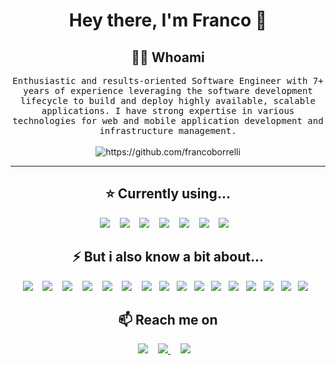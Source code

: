 <!--
**francoborrelli/francoborrelli** is a ✨ _special_ ✨ repository because its `README.md` (this file) appears on your GitHub profile.
--->  

<h1 align="center"> Hey there, I'm Franco 👋 </h1>

<h2 align="center"> 👨‍💻 Whoami</h2>
<p align="center">
  <samp>Enthusiastic and results-oriented Software Engineer with 7+ years of experience leveraging the software development lifecycle to build and deploy highly available, scalable applications. I have strong expertise in various technologies for web and mobile application development and infrastructure management.
  </samp>
  <br> <br>
  <img src="https://komarev.com/ghpvc/?username=francoborrelli" alt="https://github.com/francoborrelli" />
</p>

<hr>

<h2 align="center"> ⭐ Currently using... </h2>
<p align="center">
  <img src="https://img.shields.io/badge/react%20-%2320232a.svg?&style=for-the-badge&logo=react&logoColor=%2361DAFB" />&nbsp;&nbsp;&nbsp;
  <img src="https://img.shields.io/badge/react_native-%2320232a.svg?style=for-the-badge&logo=react&logoColor=%2361DAFB"/>&nbsp;&nbsp;&nbsp;
  <img src="https://img.shields.io/badge/docker-%230db7ed.svg?style=for-the-badge&logo=docker&logoColor=white"/>&nbsp;&nbsp;&nbsp;
  <img src="https://img.shields.io/badge/AWS-%23FF9900.svg?style=for-the-badge&logo=amazon-aws&logoColor=white" />&nbsp;&nbsp;&nbsp;
  <img src="https://img.shields.io/badge/typescript-%23007ACC.svg?style=for-the-badge&logo=typescript&logoColor=white"/>&nbsp;&nbsp;&nbsp;
  <img src="https://img.shields.io/badge/node.js%20-%2343853D.svg?&style=for-the-badge&logo=node.js&logoColor=white" />&nbsp;&nbsp;&nbsp;
  <img src="https://img.shields.io/badge/SASS-hotpink.svg?style=for-the-badge&logo=SASS&logoColor=white" />&nbsp;&nbsp;&nbsp;
</p>

<h2 align="center"> ⚡ But i also know a bit about...</h2>

<p align="center">
  <img src="https://img.shields.io/badge/gitlab%20ci-%23181717.svg?style=for-the-badge&logo=gitlab&logoColor=white" />&nbsp;&nbsp;&nbsp;
  <img src="https://img.shields.io/badge/expo-1C1E24?style=for-the-badge&logo=expo&logoColor=#D04A37" />&nbsp;&nbsp;&nbsp;
  <img src="https://img.shields.io/badge/Ionic-%233880FF.svg?style=for-the-badge&logo=Ionic&logoColor=white" />&nbsp;&nbsp;&nbsp;
  <img src="https://img.shields.io/badge/angular-%23DD0031.svg?style=for-the-badge&logo=angular&logoColor=white" />&nbsp;&nbsp;&nbsp;    
  <img src="https://img.shields.io/badge/DJANGO-REST-ff1709?style=for-the-badge&logo=django&logoColor=white&color=ff1709&labelColor=gray" />&nbsp;&nbsp;&nbsp;    
  <img src="https://img.shields.io/badge/laravel-%23FF2D20.svg?style=for-the-badge&logo=laravel&logoColor=white"/>&nbsp;&nbsp;&nbsp;
  <img src="https://img.shields.io/badge/-AntDesign-%230170FE?style=for-the-badge&logo=ant-design&logoColor=white" />&nbsp;&nbsp;
  <img src="https://img.shields.io/badge/tailwind-css%20-%231572B6.svg?&style=for-the-badge&logo=tailwind-css&logoColor=white" />&nbsp;&nbsp;
  <img src="https://img.shields.io/badge/bootstrap-%238511FA.svg?style=for-the-badge&logo=bootstrap&logoColor=white" />&nbsp;&nbsp;
  <img src="https://img.shields.io/badge/chakra-%234ED1C5.svg?style=for-the-badge&logo=chakraui&logoColor=white" />&nbsp;&nbsp;
  <img src="https://img.shields.io/badge/MUI-%230081CB.svg?style=for-the-badge&logo=mui&logoColor=white" />&nbsp;&nbsp;
  <img src="https://img.shields.io/badge/MongoDB-%234ea94b.svg?style=for-the-badge&logo=mongodb&logoColor=white" />&nbsp;&nbsp;
  <img src="https://img.shields.io/badge/mysql-4479A1.svg?style=for-the-badge&logo=mysql&logoColor=white" />&nbsp;&nbsp;
  <img src="https://img.shields.io/badge/postgres-%23316192.svg?style=for-the-badge&logo=postgresql&logoColor=white" />&nbsp;&nbsp;
  <img src="https://img.shields.io/badge/firebase-a08021?style=for-the-badge&logo=firebase&logoColor=ffcd34" />&nbsp;&nbsp;
  <img src="https://img.shields.io/badge/Amazon%20DynamoDB-4053D6?style=for-the-badge&logo=Amazon%20DynamoDB&logoColor=white"/>&nbsp;&nbsp;
</p>



<h2  align="center">📫 Reach me on</h2>
<p align="center">
  <a target="_blank"href="https://www.linkedin.com/in/francoborrelli/"><img src="https://img.shields.io/badge/linkedin-%230077B5.svg?&style=for-the-badge&logo=linkedin&logoColor=white" /></a>&nbsp;&nbsp;&nbsp;
  <a target="_blank" href="https://open.spotify.com/user/21dzxax5geyjawwrgvrjogqwa?si=54468bda2a7e422d&nd=1&dlsi=80ef88cf2ba9453b"><img src="https://img.shields.io/badge/Spotify-1ED760?style=for-the-badge&logo=spotify&logoColor=white" />    </a>&nbsp;&nbsp;&nbsp;
  <a href="mailto:francoborrelli96@gmail.com?subject=Hello%Franco,%20From%20Github"><img src="https://img.shields.io/badge/gmail-%23D14836.svg?&style=for-the-badge&logo=gmail&logoColor=white" /></a>&nbsp;&nbsp;&nbsp;
</p>
